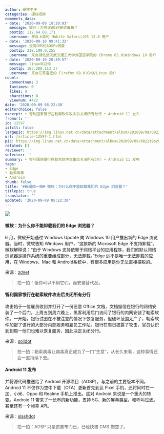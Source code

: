 ```yaml
---
author: 硬核老王
categories: 硬核观察
comments_data:
- date: '2020-09-09 19:20:03'
  message: 提问：为啥说AOSP是遮羞布？
  postip: 112.64.68.171
  username: 来自上海的 Mobile Safari|iOS 13.6 用户
- date: '2020-09-10 09:41:32'
  message: 没有GMS的AOSP=残废
  postip: 218.199.0.255
  username: 来自湖北武汉武汉理工大学外国语学院的 Chrome 85.0|Windows 10 用户
- date: '2020-09-10 20:39:57'
  message: linux欢迎你
  postip: 183.208.113.37
  username: 来自江苏宿迁的 Firefox 68.0|GNU/Linux 用户
count:
  commentnum: 3
  favtimes: 0
  likes: 0
  sharetimes: 0
  viewnum: 4422
date: '2020-09-09 08:22:30'
editorchoice: false
excerpt: • 智利国家银行在勒索软件攻击后关闭所有分行 • Android 11 发布
fromurl: ''
id: 12597
islctt: false
largepic: https://img.linux.net.cn/data/attachment/album/202009/09/082219oz8svm88zps78p9a.jpg
url: /article-12597-1.html
pic: https://img.linux.net.cn/data/attachment/album/202009/09/082219oz8svm88zps78p9a.jpg.thumb.jpg
related: []
reviewer: ''
selector: ''
summary: • 智利国家银行在勒索软件攻击后关闭所有分行 • Android 11 发布
tags:
- Edge
- 勒索病毒
- Android
thumb: false
title: '#新闻拍一拍# 微软：为什么你不能卸载我们的 Edge 浏览器？'
titlepic: true
translator: ''
updated: '2020-09-09 08:22:30'
---
```


![](/data/attachment/album/202009/09/082219oz8svm88zps78p9a.jpg)


#### 微软：为什么你不能卸载我们的 Edge 浏览器？


6 月，微软开始通过 Windows Update 向 Windows 10 用户推出新的 Edge 浏览器。当时，微软告知 Windows 用户，“这款新的 Microsoft Edge 不支持卸载”。微软解释说：“由于 Windows 支持依赖于网络平台的应用程序，我们的默认网络浏览器是操作系统的重要组成部分，无法卸载。”Edge 远不是唯一无法卸载的应用，在 Windows、Mac 和 Android系统中，有很多应用是你无法直接摆脱的。


来源：[zdnet](https://www.zdnet.com/article/microsoft-heres-why-you-cant-uninstall-our-edge-browser/)



> 
> 拍一拍：但你可以不用它们，而安装替代品。
> 
> 
> 


#### 智利国家银行在勒索软件攻击后关闭所有分行


攻击始于一位雇员收到并打开了一份恶意 Office 文档，文档据信在银行的网络安装了一个后门。上周五到周六晚上，黑客利用后门访问了银行的内网安装了勒索软件。一开始，银行试图在不被注意的情况下恢复服务，但破坏范围太广了，勒索软件加密了该行的大部分内部服务和雇员工作站。银行在周日披露了攻击，官员认识到到周一他们也难以恢复服务，因此决定关闭分行。


来源：[solidot](https://www.solidot.org/story?sid=65477)



> 
> 拍一拍：勒索病毒让病毒真正成为了一门“生意”，从长久来看，这种事情还会一直持续下去。
> 
> 
> 


#### Android 11 发布


并将源代码推送给了 Android 开源项目（AOSP）。与之前的主要版本不同，Android 11 不仅作为空中下载（OTA）更新首先到达 Pixel 手机，还将同时在一加、小米、Oppo 和 Realme 手机上推出。这对 Android 来说是一个重大的转变。Android 11 带来了一长串的新功能，支持 5G、新的屏幕类型，和呼叫过滤。甚至还有一个帧率 API。


来源：[slashdot](https://tech.slashdot.org/story/20/09/08/1710224/google-begins-rolling-out-android-11)



> 
> 拍一拍：AOSP 只是遮羞布而已，已经快被 GMS 掏空了。
> 
> 
>